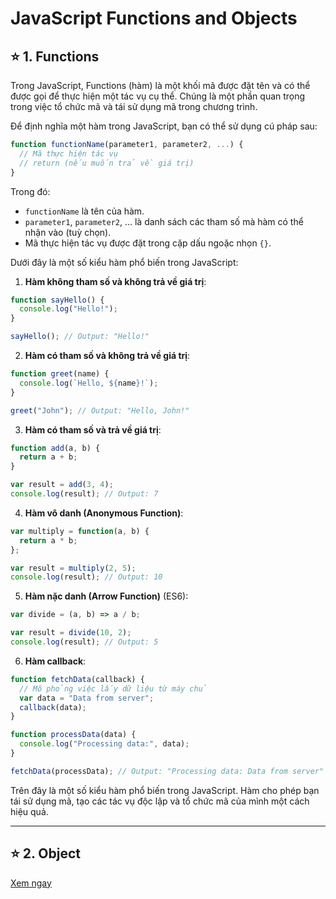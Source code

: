 # JavaScript Functions and Objects

## ⭐ 1. Functions

Trong JavaScript, Functions (hàm) là một khối mã được đặt tên và có thể được gọi để thực hiện một tác vụ cụ thể. Chúng là một phần quan trọng trong việc tổ chức mã và tái sử dụng mã trong chương trình.

Để định nghĩa một hàm trong JavaScript, bạn có thể sử dụng cú pháp sau:

```javascript
function functionName(parameter1, parameter2, ...) {
  // Mã thực hiện tác vụ
  // return (nếu muốn trả về giá trị)
}
```

Trong đó:

- `functionName` là tên của hàm.
- `parameter1`, `parameter2`, ... là danh sách các tham số mà hàm có thể nhận vào (tuỳ chọn).
- Mã thực hiện tác vụ được đặt trong cặp dấu ngoặc nhọn `{}`.

Dưới đây là một số kiểu hàm phổ biến trong JavaScript:

1. **Hàm không tham số và không trả về giá trị**:
```javascript
function sayHello() {
  console.log("Hello!");
}

sayHello(); // Output: "Hello!"
```

2. **Hàm có tham số và không trả về giá trị**:
```javascript
function greet(name) {
  console.log(`Hello, ${name}!`);
}

greet("John"); // Output: "Hello, John!"
```

3. **Hàm có tham số và trả về giá trị**:
```javascript
function add(a, b) {
  return a + b;
}

var result = add(3, 4);
console.log(result); // Output: 7
```

4. **Hàm vô danh (Anonymous Function)**:
```javascript
var multiply = function(a, b) {
  return a * b;
};

var result = multiply(2, 5);
console.log(result); // Output: 10
```

5. **Hàm nặc danh (Arrow Function)** (ES6):
```javascript
var divide = (a, b) => a / b;

var result = divide(10, 2);
console.log(result); // Output: 5
```

6. **Hàm callback**:
```javascript
function fetchData(callback) {
  // Mô phỏng việc lấy dữ liệu từ máy chủ
  var data = "Data from server";
  callback(data);
}

function processData(data) {
  console.log("Processing data:", data);
}

fetchData(processData); // Output: "Processing data: Data from server"
```

Trên đây là một số kiểu hàm phổ biến trong JavaScript. Hàm cho phép bạn tái sử dụng mã, tạo các tác vụ độc lập và tổ chức mã của mình một cách hiệu quả.

---

## ⭐ 2. Object

[Xem ngay](../2-Session-11-JavaScript-Objects/readme.md)